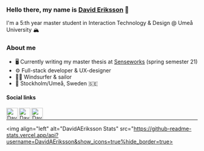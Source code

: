 ### Hello there, my name is [David Eriksson][website] 🌊
I'm a 5:th year master student in Interaction Technology & Design @ Umeå University 🏔️ 

### About me
- 🖥️ Currently writing my master thesis at [Senseworks][senseworks] (spring semester 21)
- ⚙️ Full-stack developer & UX-designer 
- 🏄‍♂️ Windsurfer & sailor
- 📍 Stockholm/Umeå, Sweden 🇸🇪

#### Social links

[<img align="left" alt="David Eriksson | LinkedIn" width="30px" src="https://cdn.jsdelivr.net/npm/simple-icons@3.13.0/icons/facebook.svg" />][facebook]
[<img align="left" alt="David Eriksson | LinkedIn" width="30px" src="https://cdn.jsdelivr.net/npm/simple-icons@v3/icons/linkedin.svg" />][linkedin]
[<img align="left" alt="David Eriksson | Instagram" width="30px" src="https://cdn.jsdelivr.net/npm/simple-icons@v3/icons/instagram.svg" />][instagram]

<br>

---

<img align="left" alt="DavidAEriksson Stats" src="https://github-readme-stats.vercel.app/api?username=DavidAEriksson&show_icons=true%hide_border=true>

<br />

[website]: https://davidaeriksson.netlify.app/
[instagram]: https://www.instagram.com/davidderiksson/
[facebook]: https://www.facebook.com/david.eriksson.14
[linkedin]: https://www.linkedin.com/in/david-eriksson-5a2a96103/
[senseworks]:https://senseworks.io/
